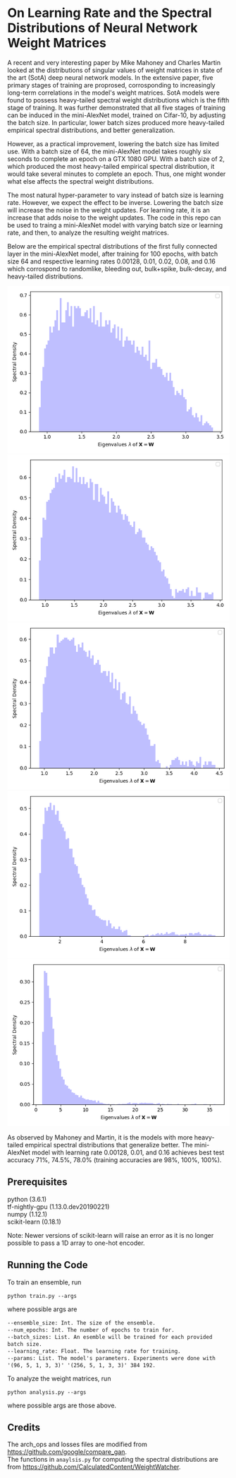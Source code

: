 # On Learning Rate and the Spectral Distributions of Neural Network Weight Matrices

A recent and very interesting paper by Mike Mahoney and Charles Martin looked at the distributions of singular values of weight matrices in state of the art (SotA) deep neural network models. In the extensive paper, five primary stages of training are proprosed, corrosponding to increasingly long-term correlations in the model's weight matrices. SotA models were found to possess heavy-tailed spectral weight distributions which is the fifth stage of training. It was further demonstrated that all five stages of training can be induced in the mini-AlexNet model, trained on Cifar-10, by adjusting the batch size. In particular, lower batch sizes produced more heavy-tailed empirical spectral distributions, and better generalization.
  
However, as a practical improvement, lowering the batch size has limited use. With a batch size of 64, the mini-AlexNet model takes roughly six seconds to complete an epoch on a GTX 1080 GPU. With a batch size of 2, which produced the most heavy-tailed empirical spectral distribution, it would take several minutes to complete an epoch. Thus, one might wonder what else affects the spectral weight distributions.
  
The most natural hyper-parameter to vary instead of batch size is learning rate. However, we expect the effect to be inverse. Lowering the batch size will increase the noise in the weight updates. For learning rate, it is an increase that adds noise to the weight updates. The code in this repo can be used to traing a mini-AlexNet model with varying batch size or learning rate, and then, to analyze the resulting weight matrices.
  
Below are the empirical spectral distributions of the first fully connected layer in the mini-AlexNet model, after training for 100 epochs, with batch size 64 and respective learning rates 0.00128, 0.01, 0.02, 0.08, and 0.16 which corrospond to randomlike, bleeding out, bulk+spike, bulk-decay, and heavy-tailed distributions.

![alt text](Images/Stage%201.%20Randomlike/64.00128.png)
![alt text](Images/Stage%202.%20Bleeding%20Out/64.01.png)
![alt text](Images/Stage%203.%20Bulk%20%2B%20Spikes/64.02.png)
![alt text](Images/Stage%204.%20Bulk%20Decay/64.08.png)
![alt text](Images/Stage%205.%20Heavy%20Tailed/64.16.png)

As observed by Mahoney and Martin, it is the models with more heavy-tailed empirical spectral distributions that generalize better. The mini-AlexNet model with learning rate 0.00128, 0.01, and 0.16 achieves best test accuracy 71%, 74.5%, 78.0% (training accuracies are 98%, 100%, 100%). 

## Prerequisites

python (3.6.1)  
tf-nightly-gpu (1.13.0.dev20190221)  
numpy (1.12.1)  
scikit-learn (0.18.1)  

Note: Newer versions of scikit-learn will raise an error as it is no longer possible to pass a 1D array to one-hot encoder.

## Running the Code

To train an ensemble, run

```
python train.py --args
```

where possible args are

```
--ensemble_size: Int. The size of the ensemble.
--num_epochs: Int. The number of epochs to train for.
--batch_sizes: List. An esemble will be trained for each provided batch size.
--learning_rate: Float. The learning rate for training.
--params: List. The model's parameters. Experiments were done with '(96, 5, 1, 3, 3)' '(256, 5, 1, 3, 3)' 384 192.
```

To analyze the weight matrices, run

```
python analysis.py --args
```

where possible args are those above.

## Credits

The arch_ops and losses files are modified from https://github.com/google/compare_gan.  
The functions in `anaylsis.py` for computing the spectral distributions are from https://github.com/CalculatedContent/WeightWatcher.
